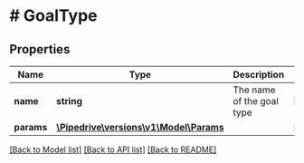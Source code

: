 # # GoalType

## Properties

Name | Type | Description | Notes
------------ | ------------- | ------------- | -------------
**name** | **string** | The name of the goal type | [optional]
**params** | [**\Pipedrive\versions\v1\Model\Params**](Params.md) |  | [optional]

[[Back to Model list]](../../README.md#models) [[Back to API list]](../../README.md#endpoints) [[Back to README]](../../README.md)
